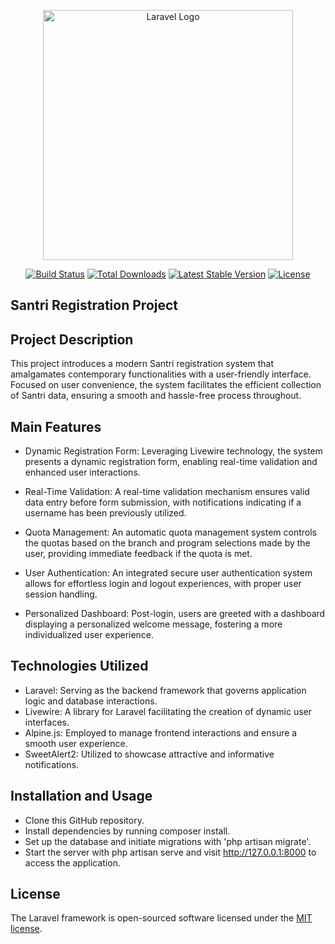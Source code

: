 <p align="center"><a href="https://laravel.com" target="_blank"><img src="https://raw.githubusercontent.com/laravel/art/master/logo-lockup/5%20SVG/2%20CMYK/1%20Full%20Color/laravel-logolockup-cmyk-red.svg" width="400" alt="Laravel Logo"></a></p>

<p align="center">
<a href="https://github.com/laravel/framework/actions"><img src="https://github.com/laravel/framework/workflows/tests/badge.svg" alt="Build Status"></a>
<a href="https://packagist.org/packages/laravel/framework"><img src="https://img.shields.io/packagist/dt/laravel/framework" alt="Total Downloads"></a>
<a href="https://packagist.org/packages/laravel/framework"><img src="https://img.shields.io/packagist/v/laravel/framework" alt="Latest Stable Version"></a>
<a href="https://packagist.org/packages/laravel/framework"><img src="https://img.shields.io/packagist/l/laravel/framework" alt="License"></a>
</p>

## Santri Registration Project
## Project Description
This project introduces a modern Santri registration system that amalgamates contemporary functionalities with a user-friendly interface. Focused on user convenience, the system facilitates the efficient collection of Santri data, ensuring a smooth and hassle-free process throughout.

## Main Features
- Dynamic Registration Form: Leveraging Livewire technology, the system presents a dynamic registration form, enabling real-time validation and enhanced user interactions.

- Real-Time Validation: A real-time validation mechanism ensures valid data entry before form submission, with notifications indicating if a username has been previously utilized.

- Quota Management: An automatic quota management system controls the quotas based on the branch and program selections made by the user, providing immediate feedback if the quota is met.

- User Authentication: An integrated secure user authentication system allows for effortless login and logout experiences, with proper user session handling.

- Personalized Dashboard: Post-login, users are greeted with a dashboard displaying a personalized welcome message, fostering a more individualized user experience.

## Technologies Utilized
 - Laravel: Serving as the backend framework that governs application logic and database interactions.
 - Livewire: A library for Laravel facilitating the creation of dynamic user interfaces.
 - Alpine.js: Employed to manage frontend interactions and ensure a smooth user experience.
 - SweetAlert2: Utilized to showcase attractive and informative notifications.

## Installation and Usage
 - Clone this GitHub repository.
 - Install dependencies by running composer install.
 - Set up the database and initiate migrations with 'php artisan migrate'.
 - Start the server with php artisan serve and visit http://127.0.0.1:8000 to access the application.

## License

The Laravel framework is open-sourced software licensed under the [MIT license](https://opensource.org/licenses/MIT).

